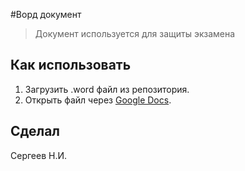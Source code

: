 #Ворд документ 
>Документ используется для защиты экзамена
## Как использовать
1. Загрузить .word файл из репозитория.
2. Открыть файл через [Google Docs](https://docs.google.com/document/u/0/).
## Сделал 
Сергеев Н.И.
